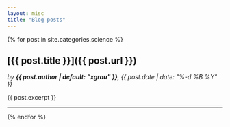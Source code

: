 ```yaml
---
layout: misc
title: "Blog posts"
---
```


{% for post in site.categories.science %}
## [{{ post.title }}]({{ post.url }})

*by **{{ post.author | default: "xgrau" }}**, {{ post.date | date: "%-d %B %Y" }}*

{{ post.excerpt }}

****

{% endfor %}
